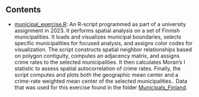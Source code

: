 ## Contents

- [municipal_exercise.R](municipal_exercise.R/): An R-script programmed as part of a university assignment in 2023. It performs spatial analysis on a set of Finnish municipalities. It loads and visualizes municipal boundaries, selects specific municipalities for focused analysis, and assigns color codes for visualization. The script constructs spatial neighbor relationships based on polygon contiguity, computes an adjacency matrix, and assigns crime rates to the selected municipalities. It then calculates Moran’s I statistic to assess spatial autocorrelation of crime rates. Finally, the script computes and plots both the geographic mean center and a crime-rate weighted mean center of the selected municipalities.. Data that was used for this exercise found in the folder [Municipals_Finland](Municipals_Finland/).